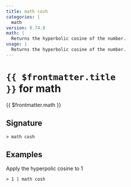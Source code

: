 ```yaml
---
title: math cosh
categories: |
  math
version: 0.74.0
math: |
  Returns the hyperbolic cosine of the number.
usage: |
  Returns the hyperbolic cosine of the number.
---
```


# <code>{{ $frontmatter.title }}</code> for math

<div class='command-title'>{{ $frontmatter.math }}</div>

## Signature

```> math cosh ```

## Examples

Apply the hyperpolic cosine to 1
```shell
> 1 | math cosh
```
